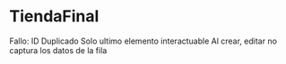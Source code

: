 # TiendaFinal

Fallo:
ID Duplicado
Solo ultimo elemento interactuable
Al crear, editar no captura los datos de la fila

